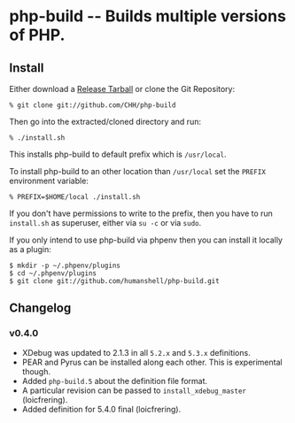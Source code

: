 php-build -- Builds multiple versions of PHP.
=============================================

## Install

Either download a [Release Tarball][releases] or clone the Git Repository:

    % git clone git://github.com/CHH/php-build

Then go into the extracted/cloned directory and run:

    % ./install.sh

This installs php-build to default prefix which is `/usr/local`. 

To install php-build to an other location than `/usr/local` set the
`PREFIX` environment variable:

    % PREFIX=$HOME/local ./install.sh

If you don't have permissions to write to the prefix, then you 
have to run `install.sh` as superuser, either via `su -c` or via `sudo`.

If you only intend to use php-build via phpenv then you can
install it locally as a plugin:

    $ mkdir -p ~/.phpenv/plugins
    $ cd ~/.phpenv/plugins
    $ git clone git://github.com/humanshell/php-build.git

[releases]: https://github.com/CHH/php-build/tags

## Changelog

### v0.4.0

 * XDebug was updated to 2.1.3 in all `5.2.x` and `5.3.x` definitions.
 * PEAR and Pyrus can be installed along each other. This is
   experimental though.
 * Added `php-build.5` about the definition file format.
 * A particular revision can be passed to `install_xdebug_master`
   (loicfrering).
 * Added definition for 5.4.0 final (loicfrering).
